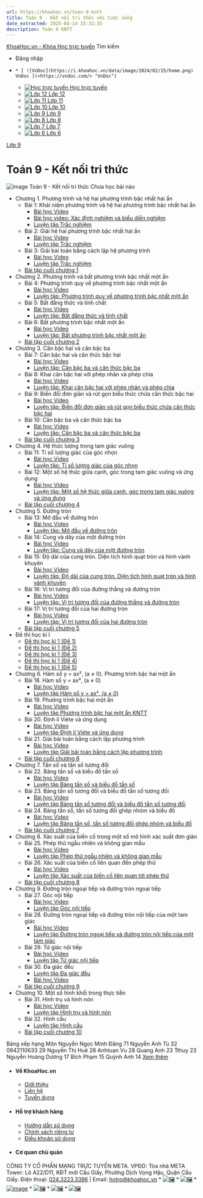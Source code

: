 ```yaml
---
url: https://khoahoc.vn/toan-9-kntt
title: Toán 9 - Kết nối tri thức với Cuộc sống
date_extracted: 2025-04-14 15:32:35
description: Toán 9 KNTT
---
```


[KhoaHoc.vn - Khóa Học trực tuyến](</> "KhoaHoc.vn - Khóa Học trực tuyến")
Tìm kiếm
  * Đăng nhập

  *     * [ ![VnDoc](https://i.khoahoc.vn/data/image/2024/02/15/home.png) VnDoc ](<https://vndoc.com/> "VnDoc")
    * [ ![Học trực tuyến](https://i.khoahoc.vn/data/image/2025/03/21/book.png) Học trực tuyến ](</> "Học trực tuyến")
    * [ ![Lớp 12](https://i.khoahoc.vn/data/image/2024/02/15/number-12.png) Lớp 12 ](</lop-12-thpt> "Lớp 12")
    * [ ![Lớp 11](https://i.khoahoc.vn/data/image/2024/02/15/number-11.png) Lớp 11 ](</lop-11-thpt> "Lớp 11")
    * [ ![Lớp 10](https://i.khoahoc.vn/data/image/2024/02/15/number-10.png) Lớp 10 ](</lop-10-thpt> "Lớp 10")
    * [ ![Lớp 9](https://i.khoahoc.vn/data/image/2024/02/15/number-9.png) Lớp 9 ](</lop-9-thcs> "Lớp 9")
    * [ ![Lớp 8](https://i.khoahoc.vn/data/image/2024/02/15/number-8.png) Lớp 8 ](</lop-8-thcs> "Lớp 8")
    * [ ![Lớp 7](https://i.khoahoc.vn/data/image/2024/02/15/number-7.png) Lớp 7 ](</lop-7-thcs> "Lớp 7")
    * [ ![Lớp 6](https://i.khoahoc.vn/data/image/2024/02/15/number-6.png) Lớp 6 ](</lop-6-thcs> "Lớp 6")

[Lớp 9](</lop-9-thcs>)
# Toán 9 - Kết nối tri thức
![image](https://i.khoahoc.vn/data/image/2024/06/28/Toan9KN.png)
Toán 9 - Kết nối tri thức
Chưa học bài nào 
  * Chương 1. Phương trình và hệ hai phương trình bậc nhất hai ẩn
    * Bài 1: Khái niệm phương trình và hệ hai phương trình bậc nhất hai ẩn
[](</khai-niem-phuong-trinh-va-he-phuong-trinh-bac-nhat-hai-an-10511> "Bài học Video") [](</xac-dinh-nghiem-va-bieu-dien-nghiem-phuong-trinh-he-phuong-trinh-bac-nhat-hai-an-10780> "Bài học video: Xác định nghiệm và biểu diễn nghiệm") [](</luyen-tap-khai-niem-phuong-trinh-va-he-hai-phuong-trinh-bac-nhat-hai-an-8646> "Luyện tập Trắc nghiệm")
      * [Bài học Video](</khai-niem-phuong-trinh-va-he-phuong-trinh-bac-nhat-hai-an-10511>)
      * [Bài học video: Xác định nghiệm và biểu diễn nghiệm](</xac-dinh-nghiem-va-bieu-dien-nghiem-phuong-trinh-he-phuong-trinh-bac-nhat-hai-an-10780>)
      * [Luyện tập Trắc nghiệm](</luyen-tap-khai-niem-phuong-trinh-va-he-hai-phuong-trinh-bac-nhat-hai-an-8646>)
    * Bài 2: Giải hệ hai phương trình bậc nhất hai ẩn 
[](</giai-he-hai-phuong-trinh-bac-nhat-hai-an-bang-phuong-phap-the-kntt-10784> "Bài học Video") [](</luyen-tap-giai-he-hai-phuong-trinh-bac-nhat-hai-an-kntt-8666> "Luyện tập Trắc nghiệm")
      * [Bài học Video](</giai-he-hai-phuong-trinh-bac-nhat-hai-an-bang-phuong-phap-the-kntt-10784>)
      * [Luyện tập Trắc nghiệm](</luyen-tap-giai-he-hai-phuong-trinh-bac-nhat-hai-an-kntt-8666>)
    * Bài 3: Giải bài toán bằng cách lập hệ phương trình 
[](</giai-bai-toan-bang-cach-lap-he-phuong-trinh-toan-9-11000> "Bài học Video") [](</luyen-tap-giai-bai-toan-bang-cach-lap-he-phuong-trinh-kntt-8687> "Luyện tập Trắc nghiệm")
      * [Bài học Video](</giai-bai-toan-bang-cach-lap-he-phuong-trinh-toan-9-11000>)
      * [Luyện tập Trắc nghiệm](</luyen-tap-giai-bai-toan-bang-cach-lap-he-phuong-trinh-kntt-8687>)
    * [Bài tập cuối chương 1](</bai-tap-cuoi-chuong-1-phuong-trinh-va-he-hai-phuong-trinh-bac-nhat-hai-an-8702>)
  * Chương 2. Phương trình và bất phương trình bậc nhất một ẩn
    * Bài 4: Phương trình quy về phương trình bậc nhất một ẩn 
[](</phuong-trinh-quy-ve-phuong-trinh-bac-nhat-mot-an-toan-9-11107> "Bài học Video") [](</luyen-tap-phuong-trinh-quy-ve-phuong-trinh-bac-nhat-mot-an-kntt-8709> "Luyện tập: Phương trình quy về phương trình bậc nhất một ẩn ")
      * [Bài học Video](</phuong-trinh-quy-ve-phuong-trinh-bac-nhat-mot-an-toan-9-11107>)
      * [Luyện tập: Phương trình quy về phương trình bậc nhất một ẩn ](</luyen-tap-phuong-trinh-quy-ve-phuong-trinh-bac-nhat-mot-an-kntt-8709>)
    * Bài 5: Bất đẳng thức và tính chất
[](</bat-dang-thuc-va-tinh-chat-toan-9-11115> "Bài học Video") [](</luyen-tap-bat-dang-thuc-va-tinh-chat-kntt-8726> "Luyện tập: Bất đẳng thức và tính chất")
      * [Bài học Video](</bat-dang-thuc-va-tinh-chat-toan-9-11115>)
      * [Luyện tập: Bất đẳng thức và tính chất](</luyen-tap-bat-dang-thuc-va-tinh-chat-kntt-8726>)
    * Bài 6: Bất phương trình bậc nhất một ẩn
[](</bat-phuong-trinh-bac-nhat-mot-an-toan-9-11121> "Bài học Video") [](</luyen-tap-bat-phuong-trinh-bac-nhat-mot-an-kntt-8742> "Luyện tập: Bất phương trình bậc nhất một ẩn")
      * [Bài học Video](</bat-phuong-trinh-bac-nhat-mot-an-toan-9-11121>)
      * [Luyện tập: Bất phương trình bậc nhất một ẩn](</luyen-tap-bat-phuong-trinh-bac-nhat-mot-an-kntt-8742>)
    * [Bài tập cuối chương 2 ](</bai-tap-cuoi-chuong-2-phuong-trinh-va-bat-phuong-trinh-bac-nhat-mot-an-8787>)
  * Chương 3. Căn bậc hai và căn bậc ba
    * Bài 7: Căn bậc hai và căn thức bậc hai
[](</can-bac-hai-va-can-thuc-bac-hai-toan-9-11122> "Bài học Video") [](</luyen-tap-can-bac-ba-va-can-thuc-bac-ba-kntt-8829> "Luyện tập: Căn bậc ba và căn thức bậc ba")
      * [Bài học Video](</can-bac-hai-va-can-thuc-bac-hai-toan-9-11122>)
      * [Luyện tập: Căn bậc ba và căn thức bậc ba](</luyen-tap-can-bac-ba-va-can-thuc-bac-ba-kntt-8829>)
    * Bài 8: Khai căn bậc hai với phép nhân và phép chia 
[](</khai-can-bac-hai-voi-phep-nhan-va-phep-chia-toan-9-11126> "Bài học Video") [](</luyen-tap-khai-can-bac-hai-voi-phep-nhan-va-phep-chia-kntt-8844> "Luyện tập: Khai căn bậc hai với phép nhân và phép chia")
      * [Bài học Video](</khai-can-bac-hai-voi-phep-nhan-va-phep-chia-toan-9-11126>)
      * [Luyện tập: Khai căn bậc hai với phép nhân và phép chia](</luyen-tap-khai-can-bac-hai-voi-phep-nhan-va-phep-chia-kntt-8844>)
    * Bài 9: Biến đổi đơn giản và rút gọn biểu thức chứa căn thức bậc hai
[](</bien-doi-don-gian-va-rut-gon-bieu-thuc-chua-can-thuc-bac-hai-toan-9-11135> "Bài học Video") [](</luyen-tap-bien-doi-don-gian-va-rut-gon-bieu-thuc-chua-can-thuc-bac-hai-kntt-8881> "Luyện tập: Biến đổi đơn giản và rút gọn biểu thức chứa căn thức bậc hai")
      * [Bài học Video](</bien-doi-don-gian-va-rut-gon-bieu-thuc-chua-can-thuc-bac-hai-toan-9-11135>)
      * [Luyện tập: Biến đổi đơn giản và rút gọn biểu thức chứa căn thức bậc hai](</luyen-tap-bien-doi-don-gian-va-rut-gon-bieu-thuc-chua-can-thuc-bac-hai-kntt-8881>)
    * Bài 10: Căn bậc ba và căn thức bậc ba
[](</can-bac-ba-va-can-thuc-bac-ba-toan-9-11165> "Bài học Video") [](</luyen-tap-can-bac-ba-va-can-thuc-bac-ba-kntt-8829> "Luyện tập: Căn bậc ba và căn thức bậc ba ")
      * [Bài học Video](</can-bac-ba-va-can-thuc-bac-ba-toan-9-11165>)
      * [Luyện tập: Căn bậc ba và căn thức bậc ba ](</luyen-tap-can-bac-ba-va-can-thuc-bac-ba-kntt-8829>)
    * [Bài tập cuối chương 3 ](</bai-tap-cuoi-chuong-3-can-bac-hai-va-can-bac-ba-kntt-8904>)
  * Chương 4. Hệ thức lượng trong tam giác vuông 
    * Bài 11: Tỉ số lượng giác của góc nhọn
[](</ti-so-luong-giac-cua-goc-nhon-toan-9-11172> "Bài học Video") [](</luyen-tap-ti-so-luong-giac-cua-goc-nhon-ket-noi-tri-thuc-8924> "Luyện tập: Tỉ số lượng giác của góc nhọn ")
      * [Bài học Video](</ti-so-luong-giac-cua-goc-nhon-toan-9-11172>)
      * [Luyện tập: Tỉ số lượng giác của góc nhọn ](</luyen-tap-ti-so-luong-giac-cua-goc-nhon-ket-noi-tri-thuc-8924>)
    * Bài 12: Một số hệ thức giữa cạnh, góc trong tam giác vuông và ứng dụng 
[](</luyen-tap-mot-so-he-thuc-giua-canh-goc-trong-tam-giac-vuong-va-ung-dung-8947> "Luyện tập: Một số hệ thức giữa cạnh, góc trong tam giác vuông và ứng dụng ")
      * [Bài học Video](</mot-so-he-thuc-giua-canh-goc-trong-tam-giac-vuong-va-ung-dung-toan-9-11174>)
      * [Luyện tập: Một số hệ thức giữa cạnh, góc trong tam giác vuông và ứng dụng ](</luyen-tap-mot-so-he-thuc-giua-canh-goc-trong-tam-giac-vuong-va-ung-dung-8947>)
    * [Bài tập cuối chương 4 ](</bai-tap-cuoi-chuong-4-he-thuc-luong-trong-tam-giac-vuong-kntt-9000>)
  * Chương 5. Đường tròn
    * Bài 13: Mở đầu về đường tròn 
[](</mo-dau-ve-duong-tron-toan-9-11178> "Bài học Video") [](</luyen-tap-mo-dau-ve-duong-tron-ket-noi-tri-thuc-9014> "Luyện tập: Mở đầu về đường tròn")
      * [Bài học Video](</mo-dau-ve-duong-tron-toan-9-11178>)
      * [Luyện tập: Mở đầu về đường tròn](</luyen-tap-mo-dau-ve-duong-tron-ket-noi-tri-thuc-9014>)
    * Bài 14: Cung và dây của một đường tròn
[](</cung-va-day-cua-mot-duong-tron-toan-9-11200> "Bài học Video") [](</luyen-tap-cung-va-day-cua-mot-duong-tron-ket-noi-tri-thuc-9030> " Luyện tập: Cung và dây của một đường tròn")
      * [Bài học Video](</cung-va-day-cua-mot-duong-tron-toan-9-11200>)
      * [ Luyện tập: Cung và dây của một đường tròn](</luyen-tap-cung-va-day-cua-mot-duong-tron-ket-noi-tri-thuc-9030>)
    * Bài 15: Độ dài của cung tròn. Diện tích hình quạt tròn và hình vành khuyên 
[](</luyen-tap-do-dai-cua-cung-tron-dien-tich-hinh-quat-tron-va-hinh-vanh-khuyen-9053> "Luyện tập: Độ dài của cung tròn. Diện tích hình quạt tròn và hình vành khuyên ")
      * [Bài học Video](</do-dai-cua-cung-tron-dien-tich-hinh-quat-tron-va-hinh-vanh-khuyen-kntt-11532>)
      * [Luyện tập: Độ dài của cung tròn. Diện tích hình quạt tròn và hình vành khuyên ](</luyen-tap-do-dai-cua-cung-tron-dien-tich-hinh-quat-tron-va-hinh-vanh-khuyen-9053>)
    * Bài 16: Vị trí tương đối của đường thẳng và đường tròn
[](</vi-tri-tuong-doi-cua-duong-thang-va-duong-tron-kntt-11548> "Bài học Video") [](</luyen-tap-vi-tri-tuong-doi-cua-duong-thang-va-duong-tron-kntt-9066> "Luyện tập: Vị trí tương đối của đường thẳng và đường tròn")
      * [Bài học Video](</vi-tri-tuong-doi-cua-duong-thang-va-duong-tron-kntt-11548>)
      * [Luyện tập: Vị trí tương đối của đường thẳng và đường tròn](</luyen-tap-vi-tri-tuong-doi-cua-duong-thang-va-duong-tron-kntt-9066>)
    * Bài 17: Vị trí tương đối của hai đường tròn 
[](</vi-tri-tuong-doi-cua-hai-duong-tron-ket-noi-tri-thuc-11534> "Bài học Video") [](</luyen-tap-vi-tri-tuong-doi-cua-hai-duong-tron-ket-noi-tri-thuc-9068> "Luyện tập: Vị trí tương đối của hai đường tròn")
      * [Bài học Video](</vi-tri-tuong-doi-cua-hai-duong-tron-ket-noi-tri-thuc-11534>)
      * [Luyện tập: Vị trí tương đối của hai đường tròn](</luyen-tap-vi-tri-tuong-doi-cua-hai-duong-tron-ket-noi-tri-thuc-9068>)
    * [Bài tập cuối chương 5 ](</bai-tap-cuoi-chuong-5-duong-tron-kntt-9087>)
  * Đề thi học kì I
    * [Đề thi học kì 1 \(Đề 1\)](</de-thi-hoc-ki-1-toan-9-ket-noi-tri-thuc-de-1-11837>)
    * [Đề thi học kì 1 \(Đề 2\)](</de-thi-hoc-ki-1-toan-9-ket-noi-tri-thuc-de-2-11838>)
    * [Đề thi học kì 1 \(Đề 3\)](</de-thi-hoc-ki-1-toan-9-ket-noi-tri-thuc-de-3-11839>)
    * [Đề thi học kì 1 \(Đề 4\)](</de-thi-hoc-ki-1-toan-9-ket-noi-tri-thuc-de-4-11840>)
    * [Đề thi học kì 1 \(Đề 5\)](</de-thi-hoc-ki-1-toan-9-ket-noi-tri-thuc-de-5-11842>)
  * Chương 6. Hàm số y = ax², \(a ≠ 0\). Phương trình bậc hai một ẩn
    * Bài 18. Hàm số y = ax², \(a ≠ 0\)
[](</ham-so-y-ax-a-0-ket-noi-tri-thuc-11483> "Bài học Video") [](</luyen-tap-ham-so-y-ax-a-0-11489> "Luyện tập Hàm số y = ax², \(a ≠ 0\)")
      * [Bài học Video](</ham-so-y-ax-a-0-ket-noi-tri-thuc-11483>)
      * [Luyện tập Hàm số y = ax², \(a ≠ 0\)](</luyen-tap-ham-so-y-ax-a-0-11489>)
    * Bài 19. Phương trình bậc hai một ẩn
[](</phuong-trinh-bac-hai-mot-an-ket-noi-tri-thuc-11557> "Bài học Video") [](</luyen-tap-phuong-trinh-bac-hai-mot-an-kntt-11504> "Luyện tập Phương trình bậc hai một ẩn KNTT")
      * [Bài học Video](</phuong-trinh-bac-hai-mot-an-ket-noi-tri-thuc-11557>)
      * [Luyện tập Phương trình bậc hai một ẩn KNTT](</luyen-tap-phuong-trinh-bac-hai-mot-an-kntt-11504>)
    * Bài 20. Định lí Viète và ứng dụng
[](</dinh-li-viete-va-ung-dung-ket-noi-tri-thuc-11601> "Bài học Video") [](</luyen-tap-dinh-li-viete-va-ung-dung-11516> "Luyện tập Định lí Viète và ứng dụng")
      * [Bài học Video](</dinh-li-viete-va-ung-dung-ket-noi-tri-thuc-11601>)
      * [Luyện tập Định lí Viète và ứng dụng](</luyen-tap-dinh-li-viete-va-ung-dung-11516>)
    * Bài 21. Giải bài toán bằng cách lập phương trình 
[](</giai-bai-toan-bang-cach-lap-phuong-trinh-kntt-11603> "Bài học Video") [](</luyen-tap-giai-bai-toan-bang-cach-lap-phuong-trinh-ket-noi-tri-thuc-11526> "Luyện tập Giải bài toán bằng cách lập phương trình ")
      * [Bài học Video](</giai-bai-toan-bang-cach-lap-phuong-trinh-kntt-11603>)
      * [Luyện tập Giải bài toán bằng cách lập phương trình ](</luyen-tap-giai-bai-toan-bang-cach-lap-phuong-trinh-ket-noi-tri-thuc-11526>)
    * [Bài tập cuối chương 6 ](</bai-tap-cuoi-chuong-6-ham-so-y-ax-a-0-phuong-trinh-bac-hai-mot-an-11550>)
  * Chương 7. Tần số và tần số tương đối 
    * Bài 22. Bảng tần số và biểu đồ tần số 
[](</bang-tan-so-va-bieu-do-tan-so-kntt-12314> "Bài học Video") [](</luyen-tap-bang-tan-so-va-bieu-do-tan-so-kntt-11589> "Luyện tập Bảng tần số và biểu đồ tần số ")
      * [Bài học Video](</bang-tan-so-va-bieu-do-tan-so-kntt-12314>)
      * [Luyện tập Bảng tần số và biểu đồ tần số ](</luyen-tap-bang-tan-so-va-bieu-do-tan-so-kntt-11589>)
    * Bài 23. Bảng tần số tương đối và biểu đồ tần số tương đối 
[](</bang-tan-so-tuong-doi-va-bieu-do-tan-so-tuong-doi-kntt-12322> "Bài học Video") [](</luyen-tap-bang-tan-so-tuong-doi-va-bieu-do-tan-so-tuong-doi-kntt-11590> "Luyện tập Bảng tần số tương đối và biểu đồ tần số tương đối ")
      * [Bài học Video](</bang-tan-so-tuong-doi-va-bieu-do-tan-so-tuong-doi-kntt-12322>)
      * [Luyện tập Bảng tần số tương đối và biểu đồ tần số tương đối ](</luyen-tap-bang-tan-so-tuong-doi-va-bieu-do-tan-so-tuong-doi-kntt-11590>)
    * Bài 24. Bảng tần số, tần số tương đối ghép nhóm và biểu đồ 
[](</bang-tan-so-tan-so-tuong-doi-ghep-nhom-va-bieu-do-kntt-12329> "Bài học Video") [](</luyen-tap-bang-tan-so-tan-so-tuong-doi-ghep-nhom-va-bieu-do-11625> "Luyện tập Bảng tần số, tần số tương đối ghép nhóm và biểu đồ")
      * [Bài học Video](</bang-tan-so-tan-so-tuong-doi-ghep-nhom-va-bieu-do-kntt-12329>)
      * [Luyện tập Bảng tần số, tần số tương đối ghép nhóm và biểu đồ](</luyen-tap-bang-tan-so-tan-so-tuong-doi-ghep-nhom-va-bieu-do-11625>)
    * [Bài tập cuối chương 7 ](</bai-tap-cuoi-chuong-7-tan-so-va-tan-so-tuong-doi-11640>)
  * Chương 8. Xác suất của biến cố trong một số mô hình xác suất đơn giản
    * Bài 25. Phép thử ngẫu nhiên và không gian mẫu
[](</phep-thu-ngau-nhien-va-khong-gian-mau-kntt-12338> "Bài học Video") [](</luyen-tap-phep-thu-ngau-nhien-va-khong-gian-mau-kntt-11631> "Luyện tập Phép thử ngẫu nhiên và không gian mẫu ")
      * [Bài học Video](</phep-thu-ngau-nhien-va-khong-gian-mau-kntt-12338>)
      * [Luyện tập Phép thử ngẫu nhiên và không gian mẫu ](</luyen-tap-phep-thu-ngau-nhien-va-khong-gian-mau-kntt-11631>)
    * Bài 26. Xác suất của biến cố liên quan đến phép thử
[](</xac-suat-cua-bien-co-lien-quan-toi-phep-thu-kntt-12346> "Bài học Video") [](</luyen-tap-xac-suat-cua-bien-co-lien-quan-toi-phep-thu-kntt-11668> "Luyện tập Xác suất của biến cố liên quan tới phép thử ")
      * [Bài học Video](</xac-suat-cua-bien-co-lien-quan-toi-phep-thu-kntt-12346>)
      * [Luyện tập Xác suất của biến cố liên quan tới phép thử ](</luyen-tap-xac-suat-cua-bien-co-lien-quan-toi-phep-thu-kntt-11668>)
    * [Bài tập cuối chương 8 ](</bai-tap-cuoi-chuong-8-xac-suat-cua-bien-co-trong-mot-so-mo-hinh-xac-suat-don-gian-11816>)
  * Chương 9. Đường tròn ngoại tiếp và đường tròn ngoại tiếp
    * Bài 27. Góc nội tiếp
[](</goc-noi-tiep-ket-noi-tri-thuc-12812> "Bài học Video") [](</luyen-tap-goc-noi-tiep-ket-noi-tri-thuc-12350> "Luyện tập Góc nội tiếp ")
      * [Bài học Video](</goc-noi-tiep-ket-noi-tri-thuc-12812>)
      * [Luyện tập Góc nội tiếp ](</luyen-tap-goc-noi-tiep-ket-noi-tri-thuc-12350>)
    * Bài 28. Đường tròn ngoại tiếp và đường tròn nội tiếp của một tam giác 
[](</duong-tron-ngoai-tiep-va-duong-tron-noi-tiep-cua-mot-tam-giac-12813> "Bài học Video") [](</luyen-tap-duong-tron-ngoai-tiep-va-duong-tron-noi-tiep-cua-mot-tam-giac-12354> "Luyện tập Đường tròn ngoại tiếp và đường tròn nội tiếp của một tam giác ")
      * [Bài học Video](</duong-tron-ngoai-tiep-va-duong-tron-noi-tiep-cua-mot-tam-giac-12813>)
      * [Luyện tập Đường tròn ngoại tiếp và đường tròn nội tiếp của một tam giác ](</luyen-tap-duong-tron-ngoai-tiep-va-duong-tron-noi-tiep-cua-mot-tam-giac-12354>)
    * Bài 29. Tứ giác nội tiếp
[](</tu-giac-noi-tiep-kntt-12834> "Bài học Video") [](</luyen-tap-tu-giac-noi-tiep-kntt-12405> "Luyện tập Tứ giác nội tiếp")
      * [Bài học Video](</tu-giac-noi-tiep-kntt-12834>)
      * [Luyện tập Tứ giác nội tiếp](</luyen-tap-tu-giac-noi-tiep-kntt-12405>)
    * Bài 30. Đa giác đều 
[](</luyen-tap-da-giac-deu-kntt-12727> "Luyện tập Đa giác đều ") [](</da-giac-deu-ket-noi-tri-thuc-12855> "Bài học Video")
      * [Luyện tập Đa giác đều ](</luyen-tap-da-giac-deu-kntt-12727>)
      * [Bài học Video](</da-giac-deu-ket-noi-tri-thuc-12855>)
    * [Bài tập cuối chương 9 ](</bai-tap-cuoi-chuong-9-duong-tron-ngoai-tiep-va-duong-tron-ngoai-tiep-12760>)
  * Chương 10. Một số hình khối trong thực tiễn
    * Bài 31. Hình trụ và hình nón 
[](</hinh-tru-va-hinh-non-ket-noi-tri-thuc-12882> "Bài học Video") [](</luyen-tap-hinh-tru-va-hinh-non-ket-noi-tri-thuc-12738> "Luyện tập Hình trụ và hình nón ")
      * [Bài học Video](</hinh-tru-va-hinh-non-ket-noi-tri-thuc-12882>)
      * [Luyện tập Hình trụ và hình nón ](</luyen-tap-hinh-tru-va-hinh-non-ket-noi-tri-thuc-12738>)
    * Bài 32. Hình cầu 
[](</luyen-tap-hinh-cau-kntt-12759> "Luyện tập Hình cầu ")
      * [Luyện tập Hình cầu ](</luyen-tap-hinh-cau-kntt-12759>)
    * [Bài tập cuối chương 10](</bai-tap-cuoi-chuong-10-mot-so-hinh-khoi-trong-thuc-tien-kntt-12761>)

Bảng xếp hạng Môn 
Nguyễn Ngọc Minh Đăng  71  Nguyễn Anh Tú  32  0942110633  29  Nguyễn Thị Huê  28  Anhtuan Vu  28  Quang Anh  23  Tthuy  23  Nguyễn Hoàng Dương  17  Bích Phạm  15  Quỳnh Anh  14  [Xem thêm](</xep-hang?taxonomyId=1076&userId=0&dataType=subject>)
  * #### Về KhoaHoc.vn
    * [Giới thiệu](</support/about>)
    * [Liên hệ](</support/contact>)
    * [Tuyển dụng](</support/job>)
  * #### Hỗ trợ khách hàng
    * [Hướng dẫn sử dụng](</huong-dan-su-dung-3772>)
    * [Chính sách riêng tư](</support/privacy>)
    * [Điều khoản sử dụng](</support/terms>)
  * #### Cơ quan chủ quản
CÔNG TY CỔ PHẦN MẠNG TRỰC TUYẾN META. VPĐD: Tòa nhà META Tower: Lô A22/D11, KĐT mới Cầu Giấy, Phường Dịch Vọng Hậu, Quận Cầu Giấy. Điện thoại: [024.3223.3396](<https://zalo.me/2519988937700396661>) | Email: [hotro@khoahoc.vn](<mailto:hotro@khoahoc.vn>)
    * [![🖼️](/themes/default/images/facebook.svg)](<https://www.facebook.com/KhoahocOfficial>)
    * [![🖼️](/themes/default/images/twitter-circled.svg)](<https://twitter.com/KhoaHocvn>)
    * [![image](/themes/default/images/youtube-music.svg)](<https://www.youtube.com/@KhoaHoc-vn>)
    * [![🖼️](/themes/default/images/instagram.svg)](<https://www.instagram.com/khoahoc.vn/>)
    * [![🖼️](/themes/default/images/pinterest.svg)](<https://www.pinterest.com/KhoaHoc_Official/>)
    * [![🖼️](/themes/default/images/linkedin-circled.svg)](<https://www.linkedin.com/showcase/khoahocvn/>)

